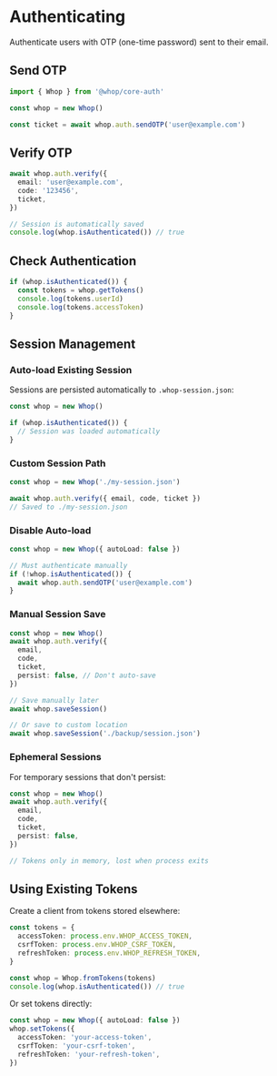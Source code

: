 # Authenticating

Authenticate users with OTP (one-time password) sent to their email.

## Send OTP

```typescript
import { Whop } from '@whop/core-auth'

const whop = new Whop()

const ticket = await whop.auth.sendOTP('user@example.com')
```

## Verify OTP

```typescript
await whop.auth.verify({
  email: 'user@example.com',
  code: '123456',
  ticket,
})

// Session is automatically saved
console.log(whop.isAuthenticated()) // true
```

## Check Authentication

```typescript
if (whop.isAuthenticated()) {
  const tokens = whop.getTokens()
  console.log(tokens.userId)
  console.log(tokens.accessToken)
}
```

## Session Management

### Auto-load Existing Session

Sessions are persisted automatically to `.whop-session.json`:

```typescript
const whop = new Whop()

if (whop.isAuthenticated()) {
  // Session was loaded automatically
}
```

### Custom Session Path

```typescript
const whop = new Whop('./my-session.json')

await whop.auth.verify({ email, code, ticket })
// Saved to ./my-session.json
```

### Disable Auto-load

```typescript
const whop = new Whop({ autoLoad: false })

// Must authenticate manually
if (!whop.isAuthenticated()) {
  await whop.auth.sendOTP('user@example.com')
}
```

### Manual Session Save

```typescript
const whop = new Whop()
await whop.auth.verify({
  email,
  code,
  ticket,
  persist: false, // Don't auto-save
})

// Save manually later
await whop.saveSession()

// Or save to custom location
await whop.saveSession('./backup/session.json')
```

### Ephemeral Sessions

For temporary sessions that don't persist:

```typescript
const whop = new Whop()
await whop.auth.verify({
  email,
  code,
  ticket,
  persist: false,
})

// Tokens only in memory, lost when process exits
```

## Using Existing Tokens

Create a client from tokens stored elsewhere:

```typescript
const tokens = {
  accessToken: process.env.WHOP_ACCESS_TOKEN,
  csrfToken: process.env.WHOP_CSRF_TOKEN,
  refreshToken: process.env.WHOP_REFRESH_TOKEN,
}

const whop = Whop.fromTokens(tokens)
console.log(whop.isAuthenticated()) // true
```

Or set tokens directly:

```typescript
const whop = new Whop({ autoLoad: false })
whop.setTokens({
  accessToken: 'your-access-token',
  csrfToken: 'your-csrf-token',
  refreshToken: 'your-refresh-token',
})
```

